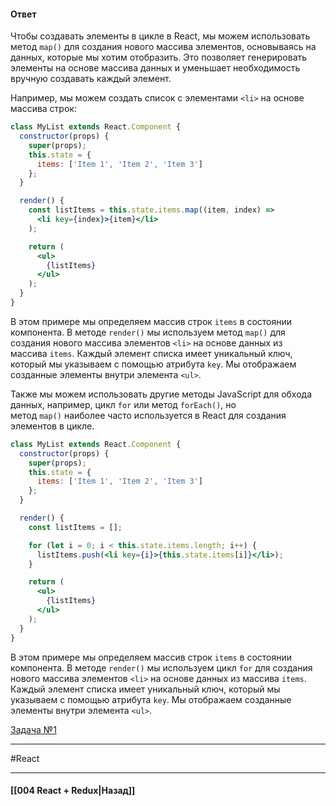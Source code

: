 #### Ответ

Чтобы создавать элементы в цикле в React, мы можем использовать метод `map()` для создания нового массива элементов, основываясь на данных, которые мы хотим отобразить. Это позволяет генерировать элементы на основе массива данных и уменьшает необходимость вручную создавать каждый элемент.

Например, мы можем создать список с элементами `<li>` на основе массива строк:

```jsx
class MyList extends React.Component {
  constructor(props) {
    super(props);
    this.state = {
      items: ['Item 1', 'Item 2', 'Item 3']
    };
  }

  render() {
    const listItems = this.state.items.map((item, index) =>
      <li key={index}>{item}</li>
    );

    return (
      <ul>
        {listItems}
      </ul>
    );
  }
}
```

В этом примере мы определяем массив строк `items` в состоянии компонента. В методе `render()` мы используем метод `map()` для создания нового массива элементов `<li>` на основе данных из массива `items`. Каждый элемент списка имеет уникальный ключ, который мы указываем с помощью атрибута `key`. Мы отображаем созданные элементы внутри элемента `<ul>`.

Также мы можем использовать другие методы JavaScript для обхода данных, например, цикл `for` или метод `forEach()`, но метод `map()` наиболее часто используется в React для создания элементов в цикле.

```jsx
class MyList extends React.Component {
  constructor(props) {
    super(props);
    this.state = {
      items: ['Item 1', 'Item 2', 'Item 3']
    };
  }

  render() {
    const listItems = [];

    for (let i = 0; i < this.state.items.length; i++) {
      listItems.push(<li key={i}>{this.state.items[i]}</li>);
    }

    return (
      <ul>
        {listItems}
      </ul>
    );
  }
}
```

В этом примере мы определяем массив строк `items` в состоянии компонента. В методе `render()` мы используем цикл `for` для создания нового массива элементов `<li>` на основе данных из массива `items`. Каждый элемент списка имеет уникальный ключ, который мы указываем с помощью атрибута `key`. Мы отображаем созданные элементы внутри элемента `<ul>`.

[Задача №1](https://codesandbox.io/s/react-middle--pqy3ct?file=/src/App.js)

____
#React

____

#### [[004 React + Redux|Назад]]